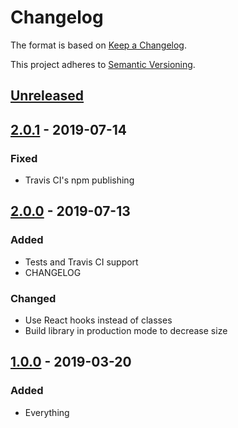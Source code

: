 # Changelog

The format is based on [Keep a Changelog](https://keepachangelog.com/en/1.0.0).

This project adheres to [Semantic Versioning](https://semver.org).

## [Unreleased]

## [2.0.1] - 2019-07-14

### Fixed

- Travis CI's npm publishing

## [2.0.0] - 2019-07-13

### Added

- Tests and Travis CI support
- CHANGELOG

### Changed

- Use React hooks instead of classes
- Build library in production mode to decrease size

## [1.0.0] - 2019-03-20

### Added

- Everything

[unreleased]: https://github.com/Xyfir/react-github-gist/compare/2.0.1...HEAD
[2.0.1]: https://github.com/Xyfir/react-github-gist/releases/tag/2.0.1
[2.0.0]: https://github.com/Xyfir/react-github-gist/releases/tag/2.0.0
[1.0.0]: https://github.com/Xyfir/react-github-gist/releases/tag/1.0.0
